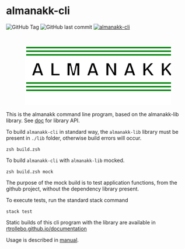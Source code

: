 # almanakk-cli

![GitHub Tag](https://img.shields.io/github/v/tag/rtrollebo/almanakk-cli)
![GitHub last commit](https://img.shields.io/github/last-commit/rtrollebo/almanakk-cli)
[![almanakk-cli](https://github.com/rtrollebo/almanakk-cli/actions/workflows/workflow.yml/badge.svg)](https://github.com/rtrollebo/almanakk-cli/actions/workflows/workflow.yml)

<br/>
<p align="center">
  <img src="assets/almanakk.svg" alt="almanakk log"/>
</p>

This is the almanakk command line program, based on the almanakk-lib library. See [doc](doc/index.html) for library API. 

To build `almanakk-cli` in standard way, the `almanakk-lib` library must be present in `./lib` folder, otherwise build errors will occur. 

    zsh build.zsh

To build `almanakk-cli` with `almanakk-lib` mocked.

    zsh build.zsh mock

The purpose of the mock build is to test application functions, from the github project, without the dependency library present. 

To execute tests, run the standard stack command

    stack test

Static builds of this cli program with the library are available in [rtrollebo.github.io/documentation](https://rtrollebo.github.io/documentation/)

Usage is described in [manual](manual.md). 